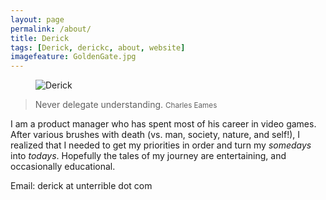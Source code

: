 ```yaml
---
layout: page
permalink: /about/
title: Derick
tags: [Derick, derickc, about, website]
imagefeature: GoldenGate.jpg
---
```


<figure>
    <img src="{{ site.url }}/images/blocks.gif" alt="Derick">
    <!--
        <figcaption>A square peg in a round hole.</figcaption>
    -->
</figure>

> Never delegate understanding.
> <small>Charles Eames</small>

I am a product manager who has spent most of his career in video games. After various brushes with death (vs. man, society, nature, and self!), I realized that I needed to get my priorities in order and turn my *somedays* into *todays*. Hopefully the tales of my journey are entertaining, and occasionally educational.

Email: derick at unterrible dot com
